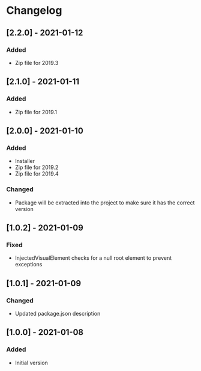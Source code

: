 # Changelog

## [2.2.0] - 2021-01-12
### Added
- Zip file for 2019.3

## [2.1.0] - 2021-01-11
### Added
- Zip file for 2019.1

## [2.0.0] - 2021-01-10
### Added
- Installer
- Zip file for 2019.2
- Zip file for 2019.4

### Changed
- Package will be extracted into the project to make sure it has the correct version

## [1.0.2] - 2021-01-09
### Fixed
- InjectedVisualElement checks for a null root element to prevent exceptions

## [1.0.1] - 2021-01-09
### Changed
- Updated package.json description

## [1.0.0] - 2021-01-08
### Added
- Initial version
